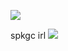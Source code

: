  ![](https://cdn.discordapp.com/attachments/754805640332836894/1190656258978611210/Untitled_design.png?ex=65a2980d&is=6590230d&hm=784d81ff6ae14e40cf5c69ccf472fa152331bd167e98956fe7436e0f5f7292f1&) 


spkgc irl
![](https://i.pinimg.com/564x/f6/52/b5/f652b5e9868fe40f51a7b1c66b2df5da.jpg)

